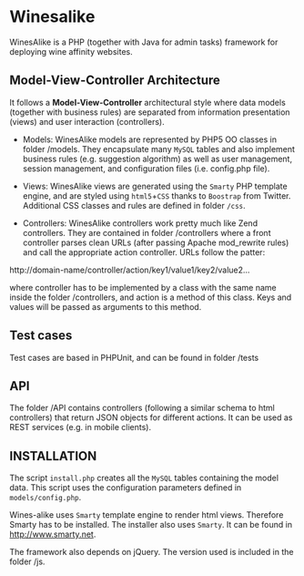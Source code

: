 Winesalike
==========

WinesAlike is a PHP (together with Java for admin tasks) framework for deploying wine affinity websites.

## Model-View-Controller Architecture  
It follows a **Model-View-Controller** architectural style where data models (together with business rules) are separated from information presentation (views) and user interaction (controllers).

- Models: WinesAlike models are represented by PHP5 OO classes in folder /models. They encapsulate many `MySQL` tables and also implement business rules (e.g. suggestion algorithm) as well as user management, session management, and configuration files (i.e. config.php file).

- Views: WinesAlike views are generated using the `Smarty` PHP template engine, and are styled using `html5`+`CSS` thanks to `Boostrap` from Twitter. Additional CSS classes and rules are defined in folder `/css`.

- Controllers: WinesAlike controllers work pretty much like Zend controllers. They are contained in folder /controllers where a front controller parses clean URLs (after passing Apache mod_rewrite rules) and call the appropriate action controller. URLs follow the patter:

http://domain-name/controller/action/key1/value1/key2/value2...

where controller has to be implemented by a class with the same name inside the folder /controllers, and action is a method of this class. Keys and values will be passed as arguments to this method.

## Test cases  
Test cases are based in PHPUnit, and can be found in folder /tests

## API  
The folder /API contains controllers (following a similar schema to html controllers) that return JSON objects for different actions. It can be used as REST services (e.g. in mobile clients).

## INSTALLATION  
The script `install.php` creates all the `MySQL` tables containing the model data. This script uses the configuration parameters defined in `models/config.php`.

Wines-alike uses `Smarty` template engine to render html views. Therefore Smarty has to be installed. The installer also uses `Smarty`. It can be found in http://www.smarty.net.

The framework also depends on jQuery. The version used is included in the folder /js.
